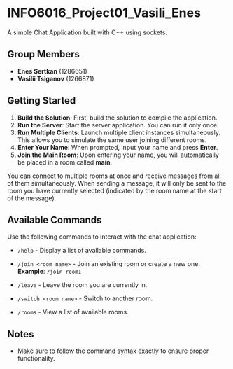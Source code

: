# INFO6016_Project01_Vasili_Enes
A simple Chat Application built with C++ using sockets.

## Group Members
- **Enes Sertkan** (1286651)
- **Vasilii Tsiganov** (1266871)

## Getting Started

1. **Build the Solution**: First, build the solution to compile the application.
2. **Run the Server**: Start the server application. You can run it only once.
3. **Run Multiple Clients**: Launch multiple client instances simultaneously. This allows you to simulate the same user joining different rooms.
4. **Enter Your Name**: When prompted, input your name and press **Enter**.
5. **Join the Main Room**: Upon entering your name, you will automatically be placed in a room called **main**.

You can connect to multiple rooms at once and receive messages from all of them simultaneously. When sending a message, it will only be sent to the room you have currently selected (indicated by the room name at the start of the message).

## Available Commands

Use the following commands to interact with the chat application:

- `/help` - Display a list of available commands.
  
- `/join <room name>` - Join an existing room or create a new one.  
  **Example**: `/join room1`

- `/leave` - Leave the room you are currently in.

- `/switch <room name>` - Switch to another room.

- `/rooms` - View a list of available rooms.

## Notes
- Make sure to follow the command syntax exactly to ensure proper functionality.
